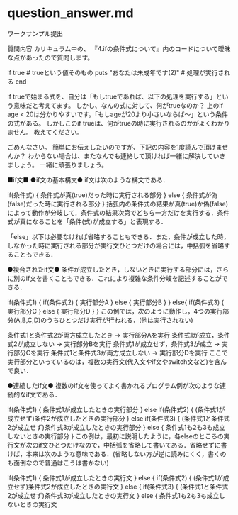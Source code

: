 # question_answer.md
ワークサンプル提出


質問内容
カリキュラム中の、 
『4.ifの条件式について』内のコードについて曖昧な点があったので質問します。

if true # trueという値そのもの
  puts "あなたは未成年です(2)" # 処理が実行される
end

if trueで始まる式を、自分は「もしtrueであれば、以下の処理を実行する」という意味だと考えてます。
しかし、なんの式に対して、何がtrueなのか？
上のif age < 20は分かりやすいです。「もしageが20より小さいならば〜」という条件の式がある。
しかしこのif trueは、何がtrueの時に実行されるのかがよくわかりません。
教えてください。

ごめんなさい。
簡単にお伝えしたいのですが、下記の内容を1度読んで頂けませんか？
わからない場合は、またなんでも連絡して頂ければ一緒に解決していきましょう。
一緒に頑張りましょう。

■if文■
●if文の基本構文●
if文は次のような構文である．

if(条件式)
{
  条件式が真(true)だった時に実行される部分
}
else
{
  条件式が偽(false)だった時に実行される部分
}
括弧内の条件式の結果が真(true)か偽(false)によって動作が分岐して，条件式の結果次第でどちら一方だけを実行する．条件式が真になることを「条件(式)が成立する」と表現する．

「else」以下は必要なければ省略することもできる．また，条件が成立した時，しなかった時に実行される部分が実行文ひとつだけの場合には，中括弧を省略することもできる．

●複合されたif文●
条件が成立したとき，しないときに実行する部分には，さらに別のif文を書くこともできる．これにより複雑な条件分岐を記述することができる．

if(条件式1)
{
  if(条件式2)
  {
      実行部分A
  }
  else
  {
      実行部分B
  }
}
else{
  if(条件式3)
  {
      実行部分C
  }
  else
  {
      実行部分D
  }
}
この例では，次のように動作し，4つの実行部分(A,B,C,D)のうちひとつだけ実行が行われる．(他は実行されない)

条件式1と条件式2が両方成立したとき → 実行部分Aを実行
条件式1が成立，条件式2が成立しない → 実行部分Bを実行
条件式1が成立せず，条件式3が成立 → 実行部分Cを実行
条件式1と条件式3が両方成立しない → 実行部分Dを実行
ここで実行部分といっているのは，複数の実行文(代入文やif文やswitch文など)を含んで良い．

●連続したif文●
複数のif文を使ってよく書かれるプログラム例が次のような連続的なif文である．

if(条件式1)
{
    条件式1が成立したときの実行部分 
}
else if(条件式2)
{
    (条件式1が成立せず)条件2が成立したときの実行部分 
}
else if(条件式3)
{
    (条件式1と条件式2が成立せず)条件式3が成立したときの実行部分 
}
else
{
    条件式1も2も3も成立しないときの実行部分 
}
この例は，最初に説明したように，各elseのところの実行文が次のif文ひとつだけなので，中括弧を省略して書いてある．省略せずに書けば，本来は次のような意味である．(省略しない方が逆に読みにくく，書くのも面倒なので普通はこうは書かない)

if(条件式1)
{
    条件式1が成立したときの実行文 
}
else
{
    if(条件式2)
    {
        (条件式1が成立せず)条件式2が成立したときの実行文 
    }
    else
    {
        if(条件式3)
        {
            (条件式1と条件式2が成立せず)条件式3が成立したときの実行文 
        }
        else
        {
            条件式1も2も3も成立しないときの実行文 
